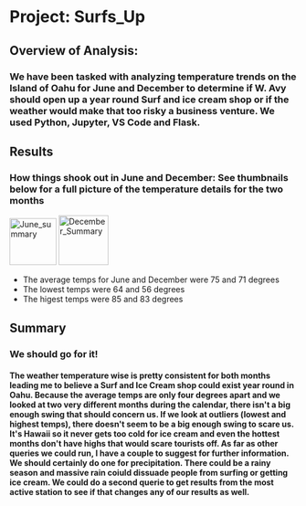 # Project: Surfs_Up
## Overview of Analysis: 
### We have been tasked with analyzing temperature trends on the Island of Oahu for June and December to determine if W. Avy should open up a year round Surf and ice cream shop or if the weather would make that too risky a business venture. We used Python, Jupyter, VS Code and Flask.

## Results
### How things shook out in June and December: See thumbnails below for a full picture of the temperature details for the two months
<img width="82" alt="June_summary" src="https://user-images.githubusercontent.com/82114481/122271772-c8e44800-cead-11eb-91bf-646d7c63afb0.png"> <img width="87" alt="December_Summary" src="https://user-images.githubusercontent.com/82114481/122272129-342e1a00-ceae-11eb-8808-d443e7a625a6.png">

* The average temps for June and December were 75 and 71 degrees
* The lowest temps were 64 and 56 degrees
* The higest temps were 85 and 83 degrees

## Summary
### We should go for it!
#### The weather temperature wise is pretty consistent for both months leading me to believe a Surf and Ice Cream shop could exist year round in Oahu. Because the average temps are only four degrees apart and we looked at two very different months during the calendar, there isn't a big enough swing that should concern us. If we look at outliers (lowest and highest temps), there doesn't seem to be a big enough swing to scare us. It's Hawaii so it never gets too cold for ice cream and even the hottest months don't have highs that would scare tourists off. As far as other queries we could run, I have a couple to suggest for further information. We should certainly do one for precipitation. There could be a rainy season and massive rain coiuld dissuade people from surfing or getting ice cream. We could do a second querie to get results from the most active station to see if that changes any of our results as well. 

